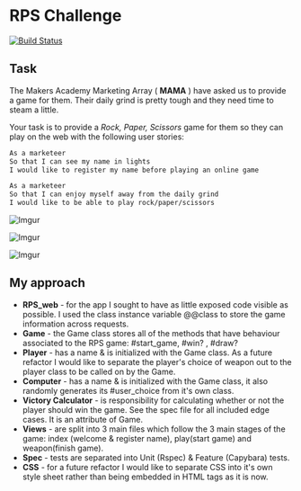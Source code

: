 # RPS Challenge

[![Build Status](https://travis-ci.org/charlottebrf/rps-challenge.svg?branch=master)](https://travis-ci.org/charlottebrf/rps-challenge)

Task
----

The Makers Academy Marketing Array ( **MAMA** ) have asked us to provide a game for them. Their daily grind is pretty tough and they need time to steam a little.

Your task is to provide a _Rock, Paper, Scissors_ game for them so they can play on the web with the following user stories:

```sh
As a marketeer
So that I can see my name in lights
I would like to register my name before playing an online game

As a marketeer
So that I can enjoy myself away from the daily grind
I would like to be able to play rock/paper/scissors
```

![Imgur](http://i.imgur.com/UrTsdaO.png)

![Imgur](http://i.imgur.com/CxaojEQ.png)

![Imgur](http://i.imgur.com/zFekV6a.png)

My approach
----

- **RPS_web** - for the app I sought to have as little exposed code visible as possible. I used the class instance variable @@class to store the game information across requests.
- **Game** - the Game class stores all of the methods that have behaviour associated to the RPS game: #start_game, #win? , #draw?
- **Player** - has a name & is initialized with the Game class. As a future refactor I would like to separate the player's choice of weapon out to the player class to be called on by the Game.
- **Computer** - has a name & is initialized with the Game class, it also randomly generates its #user_choice from it's own class.
- **Victory Calculator** - is responsibility for calculating whether or not the player should win the game. See the spec file for all included edge cases. It is an attribute of Game.
- **Views** - are split into 3 main files which follow the 3 main stages of the game: index (welcome & register name), play(start game) and weapon(finish game).
- **Spec** - tests are separated into Unit (Rspec) & Feature (Capybara) tests.
- **CSS** - for a future refactor I would like to separate CSS into it's own style sheet rather than being embedded in HTML tags as it is now.
